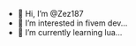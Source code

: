- 👋 Hi, I’m @Zez187
- 👀 I’m interested in fivem dev...
- 🌱 I’m currently learning lua...

<!---
Zez187/Zez187 is a ✨ special ✨ repository because its `README.md` (this file) appears on your GitHub profile.
You can click the Preview link to take a look at your changes.
--->
